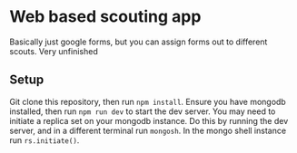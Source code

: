 # Web based scouting app
Basically just google forms, but you can assign forms out to different scouts. Very unfinished

## Setup
Git clone this repository, then run `npm install`. Ensure you have mongodb installed, then run `npm run dev` to start the dev server. You may need to initiate a replica set on your mongodb instance. Do this by running the dev server, and in a different terminal run `mongosh`. In the mongo shell instance run `rs.initiate()`.

